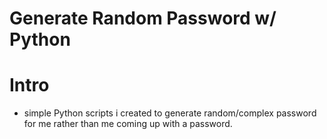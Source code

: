 # Generate Random Password w/ Python

# Intro

-   simple Python scripts i created to generate random/complex password for me rather than me coming up with a password.
